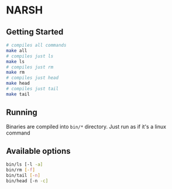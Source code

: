 # NARSH

## Getting Started
```bash
# compiles all commands
make all
# compiles just ls
make ls
# compiles just rm
make rm
# compiles just head
make head
# compiles just tail
make tail
```
## Running
Binaries are compiled into `bin/*` directory. Just run as if it's a linux command

## Available options

```bash
bin/ls [-l -a]
bin/rm [-f]
bin/tail [-n]
bin/head [-n -c]
```
